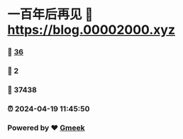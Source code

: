 # 一百年后再见 :link: https://blog.00002000.xyz 
### :page_facing_up: [36](https://blog.00002000.xyz/tag.html) 
### :speech_balloon: 2 
### :hibiscus: 37438 
### :alarm_clock: 2024-04-19 11:45:50 
### Powered by :heart: [Gmeek](https://github.com/Meekdai/Gmeek)
